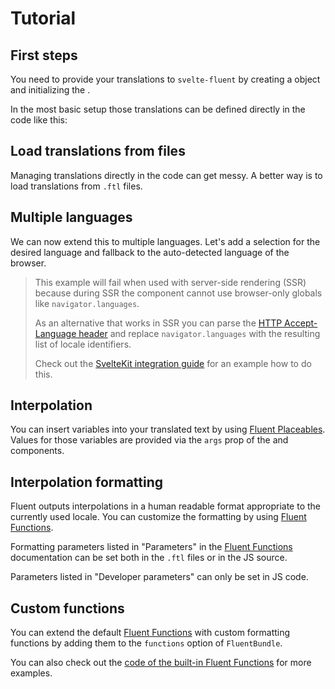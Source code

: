 <script>
	import { base } from '$app/paths'
	import ReferenceLink from '$lib/ReferenceLink.svelte'
	import {
		TutorialFirstStepsExample,
		TutorialInterpolationCustomFunctionsExample,
		TutorialInterpolationExample,
		TutorialInterpolationFormattingExample,
		TutorialMultiLanguageExample,
		TutorialTranslationFilesExample
	} from '$lib/rendered-examples';
</script>

# Tutorial

## First steps

You need to provide your translations to `svelte-fluent` by creating a <ReferenceLink name="SvelteFluent" /> object
and initializing the <ReferenceLink name="FluentContext" />.

In the most basic setup those translations can be defined directly in the code like this:

<TutorialFirstStepsExample />

## Load translations from files

Managing translations directly in the code can get messy.
A better way is to load translations from `.ftl` files.

<TutorialTranslationFilesExample />

## Multiple languages

We can now extend this to multiple languages. Let's add a selection for the
desired language and fallback to the auto-detected language of the browser.

> This example will fail when used with server-side rendering (SSR) because during
> SSR the component cannot use browser-only globals like `navigator.languages`.
>
> As an alternative that works in SSR you can parse the
> [HTTP Accept-Language header](https://developer.mozilla.org/en-US/docs/Web/HTTP/Headers/Accept-Language)
> and replace `navigator.languages` with the resulting list of locale identifiers.
>
> Check out the [SvelteKit integration guide]({base}/docs/integration#sveltekit) for an example how to do this.

<TutorialMultiLanguageExample />

## Interpolation

You can insert variables into your translated text by using
[Fluent Placeables](https://projectfluent.org/fluent/guide/placeables.html).
Values for those variables are provided via the `args` prop of the <ReferenceLink name="Localized" /> and <ReferenceLink name="Overlay" /> components.

<TutorialInterpolationExample />

## Interpolation formatting

Fluent outputs interpolations in a human readable format appropriate to the currently used locale.
You can customize the formatting by using [Fluent Functions](https://projectfluent.org/fluent/guide/functions.html).

Formatting parameters listed in "Parameters" in the
[Fluent Functions](https://projectfluent.org/fluent/guide/functions.html) documentation can be set both in the `.ftl`
files or in the JS source.

Parameters listed in "Developer parameters" can only be set in JS code.

<TutorialInterpolationFormattingExample />

## Custom functions

You can extend the default [Fluent Functions](https://projectfluent.org/fluent/guide/functions.html)
with custom formatting functions by adding them to the `functions` option of `FluentBundle`.

You can also check out the
[code of the built-in Fluent Functions](https://github.com/projectfluent/fluent.js/blob/master/fluent-bundle/src/builtins.ts)
for more examples.

<TutorialInterpolationCustomFunctionsExample />
